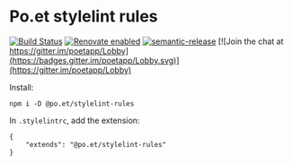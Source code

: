 # Po.et stylelint rules

[![Build Status](https://travis-ci.org/poetapp/stylelint-rules.svg?branch=master)](https://travis-ci.org/poetapp/stylelint-rules)
[![Renovate enabled](https://img.shields.io/badge/renovate-enabled-brightgreen.svg)](https://renovatebot.com/)
[![semantic-release](https://img.shields.io/badge/%20%20%F0%9F%93%A6%F0%9F%9A%80-semantic--release-e10079.svg)](https://github.com/semantic-release/semantic-release)
[![Join the chat at https://gitter.im/poetapp/Lobby](https://badges.gitter.im/poetapp/Lobby.svg)](https://gitter.im/poetapp/Lobby)

Install:

```
npm i -D @po.et/stylelint-rules
```

In  `.stylelintrc`, add the extension:

```
{
    "extends": "@po.et/stylelint-rules"
}
```
